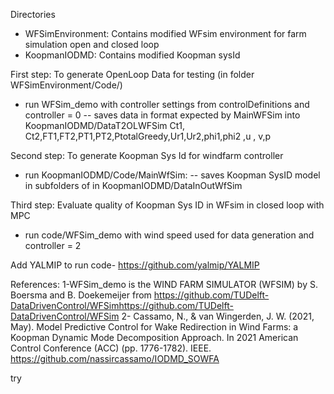 Directories
- WFSimEnvironment: Contains modified WFsim environment for farm simulation
  open and closed loop
- KoopmanIODMD: Contains modified Koopman sysId

First step: To generate OpenLoop Data for testing (in folder WFSimEnvironment/Code/)
- run WFSim_demo with controller settings from controlDefinitions and controller = 0
-- saves data in format expected by MainWFSim into KoopmanIODMD/DataT2OLWFSim 
 Ct1, Ct2,FT1,FT2,PT1,PT2,PtotalGreedy,Ur1,Ur2,phi1,phi2 ,u , v,p  

Second step: To generate Koopman Sys Id for windfarm controller 
- run KoopmanIODMD/Code/MainWfSim:
-- saves Koopman SysID model in subfolders of  in KoopmanIODMD/DataInOutWfSim 

Third step: Evaluate quality of Koopman Sys ID in WFsim in closed loop with MPC
- run code/WFSim_demo with wind speed used for data generation and controller = 2

Add YALMIP to run code- https://github.com/yalmip/YALMIP 

References: 
1-WFSim_demo is the WIND FARM SIMULATOR (WFSIM) by S. Boersma and B. Doekemeijer
 from https://github.com/TUDelft-DataDrivenControl/WFSimhttps://github.com/TUDelft-DataDrivenControl/WFSim
2- Cassamo, N., & van Wingerden, J. W. (2021, May). Model Predictive Control for Wake Redirection in Wind Farms: a Koopman Dynamic Mode Decomposition Approach. 
In 2021 American Control Conference (ACC) (pp. 1776-1782). IEEE.
https://github.com/nassircassamo/IODMD_SOWFA

try
